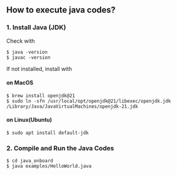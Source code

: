 ## How to execute java codes?

### 1. Install Java (JDK)
Check with
```bsh
$ java -version
$ javac -version
```
If not installed, install with 
#### on MacOS
```bsh
$ brew install openjdk@21
$ sudo ln -sfn /usr/local/opt/openjdk@21/libexec/openjdk.jdk /Library/Java/JavaVirtualMachines/openjdk-21.jdk
```
#### on Linux(Ubuntu)
```bsh
$ sudo apt install default-jdk
```

### 2. Compile and Run the Java Codes
```bsh
$ cd java_onboard
$ java examples/HelloWorld.java
```